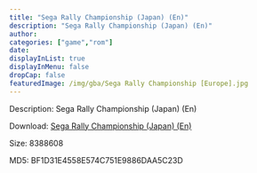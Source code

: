 ```yaml
---
title: "Sega Rally Championship (Japan) (En)"
description: "Sega Rally Championship (Japan) (En)"
author: 
categories: ["game","rom"]
date: 
displayInList: true
displayInMenu: false
dropCap: false
featuredImage: /img/gba/Sega Rally Championship [Europe].jpg
---
```


Description: Sega Rally Championship (Japan) (En)

Download: <a style="text-decoration:underline;" href="https://mega.nz/#!uXBE2KoA!uEJwGzziDgYHstNQajuZfLcwfMLSZ5PMwL-taPrQafY" target = "_blank" rel = "nofollow" > Sega Rally Championship (Japan) (En)</a>

Size: 8388608

MD5: BF1D31E4558E574C751E9886DAA5C23D

